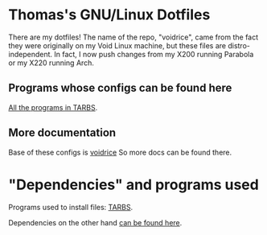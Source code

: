 # Thomas's GNU/Linux Dotfiles

There are my dotfiles! The name of the repo, "voidrice", came from the fact they were originally on my Void Linux machine, but these files are distro-independent. In fact, I now push changes from my X200 running Parabola or my X220 running Arch.

## Programs whose configs can be found here
[All the programs in TARBS](https://github.com/allbombson/TARBS/blob/master/progs.csv).

## More documentation
Base of these configs is [voidrice](https://github.com/LukeSmithxyz/voidrice) So more docs can be found there.

# "Dependencies" and programs used

Programs used to install files: [TARBS](https://github.com/allbombson/TARBS/).

Dependencies on the other hand [can be found here](https://github.com/allbombson/TARBS/blob/master/progs.csv).
